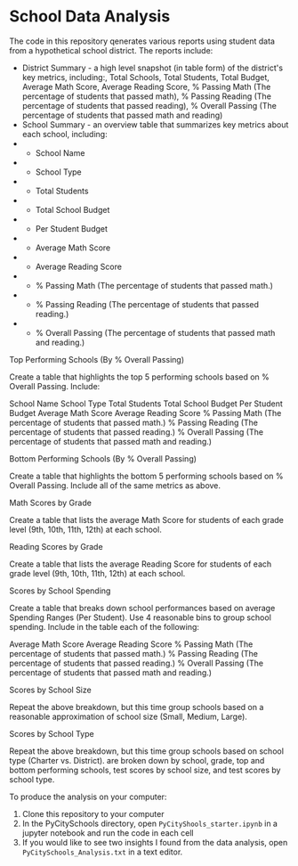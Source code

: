 # School Data Analysis

The code in this repository qenerates various reports using student data from a hypothetical school district. The reports include:
* District Summary - a high level snapshot (in table form) of the district's key metrics, including:, Total Schools, Total Students, Total Budget, Average Math Score, Average Reading Score, % Passing Math (The percentage of students that passed math), % Passing Reading (The percentage of students that passed reading), % Overall Passing (The percentage of students that passed math and reading)
* School Summary - an overview table that summarizes key metrics about each school, including:
* * School Name
* * School Type
* * Total Students
* * Total School Budget
* * Per Student Budget
* * Average Math Score
* * Average Reading Score
* * % Passing Math (The percentage of students that passed math.)
* * % Passing Reading (The percentage of students that passed reading.)
* * % Overall Passing (The percentage of students that passed math and reading.)




Top Performing Schools (By % Overall Passing)

Create a table that highlights the top 5 performing schools based on % Overall Passing. Include:

School Name
School Type
Total Students
Total School Budget
Per Student Budget
Average Math Score
Average Reading Score
% Passing Math (The percentage of students that passed math.)
% Passing Reading (The percentage of students that passed reading.)
% Overall Passing (The percentage of students that passed math and reading.)




Bottom Performing Schools (By % Overall Passing)

Create a table that highlights the bottom 5 performing schools based on % Overall Passing. Include all of the same metrics as above.


Math Scores by Grade

Create a table that lists the average Math Score for students of each grade level (9th, 10th, 11th, 12th) at each school.


Reading Scores by Grade

Create a table that lists the average Reading Score for students of each grade level (9th, 10th, 11th, 12th) at each school.


Scores by School Spending

Create a table that breaks down school performances based on average Spending Ranges (Per Student). Use 4 reasonable bins to group school spending. Include in the table each of the following:

Average Math Score
Average Reading Score
% Passing Math (The percentage of students that passed math.)
% Passing Reading (The percentage of students that passed reading.)
% Overall Passing (The percentage of students that passed math and reading.)




Scores by School Size

Repeat the above breakdown, but this time group schools based on a reasonable approximation of school size (Small, Medium, Large).


Scores by School Type

Repeat the above breakdown, but this time group schools based on school type (Charter vs. District).
are broken down by school, grade, top and bottom performing schools, test scores by school size, and test scores by school type.

To produce the analysis on your computer:
1. Clone this repository to your computer
2. In the PyCitySchools directory, open `PyCityShools_starter.ipynb` in a jupyter notebook and run the code in each cell
3. If you would like to see two insights I found from the data analysis, open `PyCitySchools_Analysis.txt` in a text editor.
